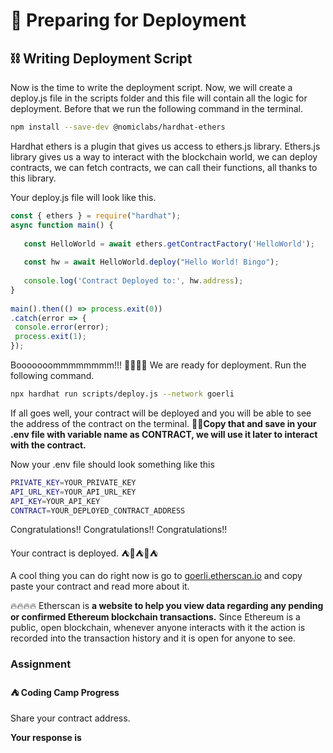 ﻿# 🚀 Preparing for Deployment

## **⛓ Writing Deployment Script**

Now is the time to write the deployment script. Now, we will create a deploy.js file in the scripts folder and this file will contain all the logic for deployment. Before that we run the following command in the terminal.

```bash
npm install --save-dev @nomiclabs/hardhat-ethers
```

Hardhat ethers is a plugin that gives us access to ethers.js library. Ethers.js library gives us a way to interact with the blockchain world, we can deploy contracts, we can fetch contracts, we can call their functions, all thanks to this library.

Your deploy.js file will look like this.

```js
const { ethers } = require("hardhat");
async function main() {
 
   const HelloWorld = await ethers.getContractFactory('HelloWorld');
 
   const hw = await HelloWorld.deploy("Hello World! Bingo");
 
   console.log('Contract Deployed to:', hw.address);
}
 
main().then(() => process.exit(0))
.catch(error => {
 console.error(error);
 process.exit(1);
});
```

Booooooommmmmmmm!!! 🚀🚀🚀🚀 We are ready for deployment. Run the following command.

```bash
npx hardhat run scripts/deploy.js --network goerli
```

If all goes well, your contract will be deployed and you will be able to see the address of the contract on the terminal. **🔮🔮Copy that and save in your .env file with variable name as CONTRACT, we will use it later to interact with the contract.**

Now your .env file should look something like this
```bash
PRIVATE_KEY=YOUR_PRIVATE_KEY
API_URL_KEY=YOUR_API_URL_KEY
API_KEY=YOUR_API_KEY
CONTRACT=YOUR_DEPLOYED_CONTRACT_ADDRESS
```

Congratulations!! Congratulations!! Congratulations!!  
  
Your contract is deployed. ⛺️🚀⛺️🚀⛺️

A cool thing you can do right now is go to [goerli.etherscan.io](https://goerli.etherscan.io/)  and copy paste your contract and read more about it.  
  
🔥🔥🔥🔥 Etherscan is **a website to help you view data regarding any pending or confirmed Ethereum blockchain transactions.** Since Ethereum is a public, open blockchain, whenever anyone interacts with it the action is recorded into the transaction history and it is open for anyone to see.

### Assignment

#### ⛺️ Coding Camp Progress

Share your contract address.

**Your response is**
